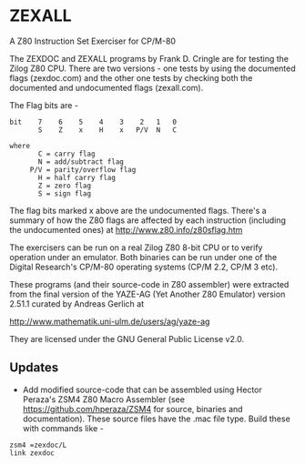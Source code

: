 # ZEXALL
A Z80 Instruction Set Exerciser for CP/M-80

The ZEXDOC and ZEXALL programs by Frank D. Cringle are for testing
the Zilog Z80 CPU.  There are two versions - one tests by using
the documented flags (zexdoc.com) and the other one tests by
checking both the documented and undocumented flags (zexall.com).

The Flag bits are -

```
bit    7    6    5    4    3    2   1   0
       S    Z    x    H    x   P/V  N   C

where
       C = carry flag
       N = add/subtract flag
     P/V = parity/overflow flag
       H = half carry flag
       Z = zero flag
       S = sign flag

```

The flag bits marked x above are the undocumented flags.  There's a
summary of how the Z80 flags are affected by each instruction (including
the undocumented ones) at http://www.z80.info/z80sflag.htm

The exercisers can be run on a real Zilog Z80 8-bit CPU or to verify
operation under an emulator.  Both binaries can be run under one of
the Digital Research's CP/M-80 operating systems (CP/M 2.2, CP/M 3 etc).

These programs (and their source-code in Z80 assembler) were extracted
from the final version of the YAZE-AG (Yet Another Z80 Emulator) version
2.51.1 curated by Andreas Gerlich at

http://www.mathematik.uni-ulm.de/users/ag/yaze-ag

They are licensed under the GNU General Public License v2.0.

## Updates

* Add modified source-code that can be assembled using Hector Peraza's
ZSM4 Z80 Macro Assembler (see https://github.com/hperaza/ZSM4 for source,
binaries and documentation).  These source files have the .mac file type.
Build these with commands like -

```
zsm4 =zexdoc/L
link zexdoc
```

